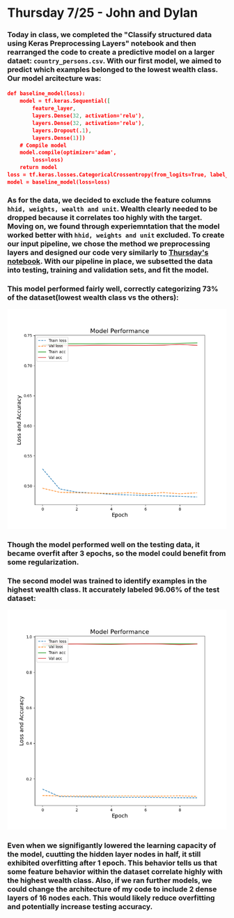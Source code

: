 # Thursday 7/25 - John and Dylan
### Today in class, we completed the "Classify structured data using Keras Preprocessing Layers" notebook and then rearranged the code to create a predictive model on a larger dataet: `country_persons.csv`. With our first model, we aimed to predict which examples belonged to the lowest wealth class. Our model arcitecture was:
```json
def baseline_model(loss):
    model = tf.keras.Sequential([
        feature_layer,
        layers.Dense(32, activation='relu'),
        layers.Dense(32, activation='relu'),
        layers.Dropout(.1),
        layers.Dense(1)])
    # Compile model
    model.compile(optimizer='adam',
        loss=loss)
    return model
loss = tf.keras.losses.CategoricalCrossentropy(from_logits=True, label_smoothing=0, name='categorical_crossentropy')
model = baseline_model(loss=loss)
```
### As for the data, we decided to exclude the feature columns `hhid, weights, wealth and unit`. Wealth clearly needed to be dropped because it correlates too highly with the target. Moving on, we found through experiemntation that the model worked better with `hhid, weights and unit` excluded. To create our input pipeline, we chose the method we preprocessing layers and designed our code very similarly to [Thursday's notebook](https://www.tensorflow.org/tutorials/structured_data/preprocessing_layers). With our pipeline in place, we subsetted the data into testing, training and validation sets, and fit the model. 
### This model performed fairly well, correctly categorizing 73% of the dataset(lowest wealth class vs the others):
![img_20.png](img_20.png)
### Though the model performed well on the testing data, it became overfit after 3 epochs, so the model could benefit from some regularization.

### The second model was trained to identify examples in the highest wealth class. It accurately labeled 96.06% of the test dataset:
![img_21.png](img_21.png)

### Even when we signifigantly lowered the learning capacity of the model, cuutting the hidden layer nodes in half, it still exhibited overfitting after 1 epoch. This behavior tells us that some feature behavior within the dataset correlate highly with the highest wealth class. Also, if we ran further models, we could change the architecture of my code to include 2 dense layers of 16 nodes each. This would likely reduce overfitting and potentially increase testing accuracy.